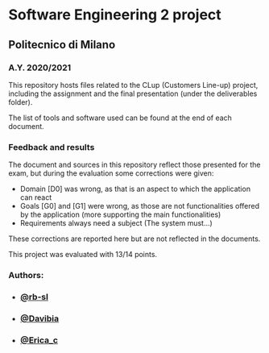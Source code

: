 # Software Engineering 2 project
## Politecnico di Milano
### A.Y. 2020/2021

This repository hosts files related to the CLup (Customers Line-up) project, including the assignment and the final presentation (under the deliverables folder).

The list of tools and software used can be found at the end of each document.

### Feedback and results
The document and sources in this repository reflect those presented for the exam, but during the evaluation some corrections were given:
* Domain [D0] was wrong, as that is an aspect to which the application can react
* Goals [G0] and [G1] were wrong, as those are not functionalities offered by the application (more supporting the main functionalities)
* Requirements always need a subject (The system must...)

These corrections are reported here but are not reflected in the documents.

This project was evaluated with 13/14 points.

### Authors:
- ### [@rb-sl](https://github.com/rb-sl)
- ### [@Davibia](https://github.com/Davibia)
- ### [@Erica_c](https://github.com/ericaceriotti)
